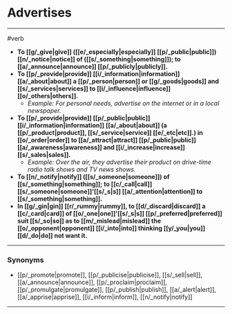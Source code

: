 # Advertises
---
#verb
- **To [[g/_give|give]] ([[e/_especially|especially]] [[p/_public|public]]) [[n/_notice|notice]] of ([[s/_something|something]]); to [[a/_announce|announce]] [[p/_publicly|publicly]].**
- **To [[p/_provide|provide]] [[i/_information|information]] [[a/_about|about]] a [[p/_person|person]] or [[g/_goods|goods]] and [[s/_services|services]] to [[i/_influence|influence]] [[o/_others|others]].**
	- _Example: For personal needs, advertise on the internet or in a local newspaper._
- **To [[p/_provide|provide]] [[p/_public|public]] [[i/_information|information]] [[a/_about|about]] (a [[p/_product|product]], [[s/_service|service]] [[e/_etc|etc]].) in [[o/_order|order]] to [[a/_attract|attract]] [[p/_public|public]] [[a/_awareness|awareness]] and [[i/_increase|increase]] [[s/_sales|sales]].**
	- _Example: Over the air, they advertise their product on drive-time radio talk shows and TV news shows._
- **To [[n/_notify|notify]] ([[s/_someone|someone]]) of [[s/_something|something]]; to [[c/_call|call]] [[s/_someone|someone]]'[[s/_s|s]] [[a/_attention|attention]] to [[s/_something|something]].**
- **In [[g/_gin|gin]] [[r/_rummy|rummy]], to [[d/_discard|discard]] a [[c/_card|card]] of [[o/_one|one]]'[[s/_s|s]] [[p/_preferred|preferred]] suit [[s/_so|so]] as to [[m/_mislead|mislead]] the [[o/_opponent|opponent]] [[i/_into|into]] thinking [[y/_you|you]] [[d/_do|do]] not want it.**
---
### Synonyms
- [[p/_promote|promote]], [[p/_publicise|publicise]], [[s/_sell|sell]], [[a/_announce|announce]], [[p/_proclaim|proclaim]], [[p/_promulgate|promulgate]], [[p/_publish|publish]], [[a/_alert|alert]], [[a/_apprise|apprise]], [[i/_inform|inform]], [[n/_notify|notify]]
---
